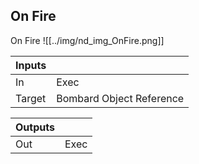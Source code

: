 ## On Fire
On Fire
![[../img/nd_img_OnFire.png]]

|Inputs||
|--|--|
| In | Exec |
| Target | Bombard Object Reference |

|Outputs||
|--|--|
| Out | Exec |
